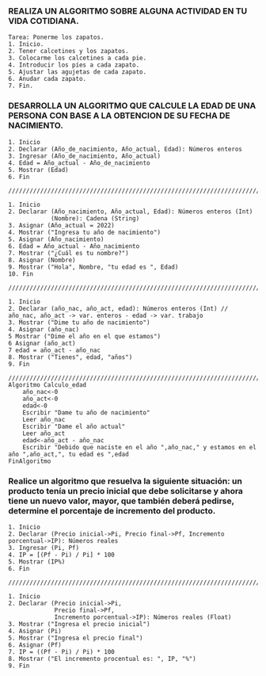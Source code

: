 ### REALIZA UN ALGORITMO SOBRE ALGUNA ACTIVIDAD EN TU VIDA COTIDIANA.

    Tarea: Ponerme los zapatos.
    1. Inicio.
    2. Tener calcetines y los zapatos.
    3. Colocarme los calcetines a cada pie.
    4. Introducir los píes a cada zapato.
    5. Ajustar las agujetas de cada zapato.
    6. Anudar cada zapato.
    7. Fin.
    



### DESARROLLA UN ALGORITMO QUE CALCULE LA EDAD DE UNA PERSONA CON BASE A LA OBTENCION DE SU FECHA DE NACIMIENTO.

    1. Inicio
    2. Declarar (Año_de_nacimiento, Año_actual, Edad): Números enteros
    3. Ingresar (Año_de_nacimiento, Año_actual)
    4. Edad = Año_actual - Año_de_nacimiento 
    5. Mostrar (Edad)
    6. Fin
    
    ///////////////////////////////////////////////////////////////////////////
    
    1. Inicio
    2. Declarar (Año_nacimiento, Año_actual, Edad): Números enteros (Int)
                (Nombre): Cadena (String)
    3. Asignar (Año_actual = 2022)
    4. Mostrar ("Ingresa tu año de nacimiento")
    5. Asignar (Año_nacimiento)
    6. Edad = Año_actual - Año_nacimiento 
    7. Mostrar ("¿Cuál es tu nombre?")
    8. Asignar (Nombre)
    9. Mostrar ("Hola", Nombre, "tu edad es ", Edad)
    10. Fin
    
    ///////////////////////////////////////////////////////////////////////////
    
    1. Inicio
    2. Declarar (año_nac, año_act, edad): Números enteros (Int) // año_nac, año_act -> var. enteros - edad -> var. trabajo
    3. Mostrar ("Dime tu año de nacimiento")
    4. Asignar (año_nac)
    5 Mostrar ("Dime el año en el que estamos")
    6 Asignar (año_act)
    7 edad = año_act - año_nac 
    8. Mostrar ("Tienes", edad, "años")
    9. Fin
    
    ///////////////////////////////////////////////////////////////////////////
    Algoritmo Calculo_edad
        año_nac<-0
        año_act<-0
        edad<-0
        Escribir "Dame tu año de nacimiento"
        Leer año_nac
        Escribir "Dame el año actual"
        Leer año_act
        edad<-año_act - año_nac
        Escribir "Debido que naciste en el año ",año_nac," y estamos en el año ",año_act,", tu edad es ",edad
    FinAlgoritmo




###  Realice un algoritmo que resuelva la siguiente situación: un producto tenía un precio inicial que debe solicitarse y ahora tiene un nuevo valor, mayor, que también deberá pedirse, determine el porcentaje de incremento del producto. 

    1. Inicio
    2. Declarar (Precio inicial->Pi, Precio final->Pf, Incremento porcentual->IP): Números reales
    3. Ingresar (Pi, Pf)
    4. IP = [(Pf - Pi) / Pi] * 100
    5. Mostrar (IP%)
    6. Fin
    
    ///////////////////////////////////////////////////////////////////////////
    
    1. Inicio
    2. Declarar (Precio inicial->Pi, 
                 Precio final->Pf, 
                 Incremento porcentual->IP): Números reales (Float)
    3. Mostrar ("Ingresa el precio inicial")
    4. Asignar (Pi)
    5. Mostrar ("Ingresa el precio final")
    6. Asignar (Pf)
    7. IP = ((Pf - Pi) / Pi) * 100
    8. Mostrar ("El incremento procentual es: ", IP, "%")
    9. Fin
